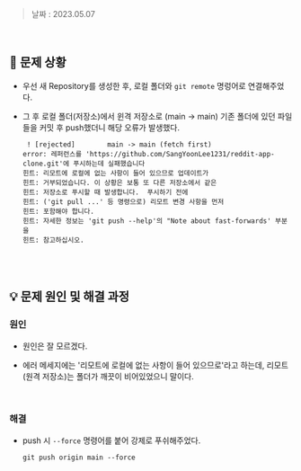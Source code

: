 > 날짜 : 2023.05.07

<br />

## 🚨 문제 상황

- 우선 새 Repository를 생성한 후, 로컬 폴더와 `git remote` 명렁어로 연결해주었다.

- 그 후 로컬 폴더(저장소)에서 윈격 저장소로 (main -> main) 기존 폴더에 있던 파일들을 커밋 후 push했더니 해당 오류가 발생했다.

  ```
   ! [rejected]        main -> main (fetch first)
  error: 레퍼런스를 'https://github.com/SangYoonLee1231/reddit-app-clone.git'에 푸시하는데 실패했습니다
  힌트: 리모트에 로컬에 없는 사항이 들어 있으므로 업데이트가
  힌트: 거부되었습니다. 이 상황은 보통 또 다른 저장소에서 같은
  힌트: 저장소로 푸시할 때 발생합니다.  푸시하기 전에
  힌트: ('git pull ...' 등 명령으로) 리모트 변경 사항을 먼저
  힌트: 포함해야 합니다.
  힌트: 자세한 정보는 'git push --help'의 "Note about fast-forwards' 부분을
  힌트: 참고하십시오.
  ```

<br /><br />

## 💡 문제 원인 및 해결 과정

### <strong>원인</strong>

- 원인은 잘 모르겠다.

- 에러 메세지에는 '리모트에 로컬에 없는 사항이 들어 있으므로'라고 하는데, 리모트(원격 저장소)는 폴더가 깨끗이 비어있었으니 말이다.

<br />

### <strong>해결</strong>

- push 시 `--force` 명령어를 붙어 강제로 푸쉬해주었다.

  ```
  git push origin main --force
  ```

<br /><br />
